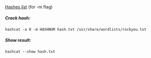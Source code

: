 [Hashes list](https://hashcat.net/wiki/doku.php?id=example_hashes) (for -m flag)

##### Crack hash:
`hashcat -a 0 -m HASHNUM hash.txt /usr/share/wordlists/rockyou.txt`

##### Show result:
`hashcat --show hash.txt`